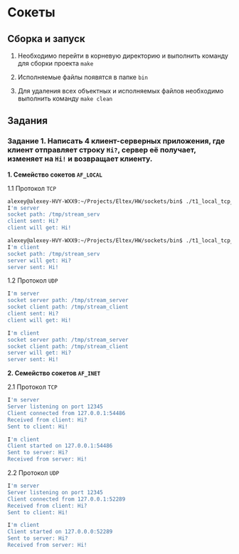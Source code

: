 # Сокеты

## Сборка и запуск

1. Необходимо перейти в корневую директорию и выполнить команду для сборки проекта `make`

2. Исполняемые файлы появятся в папке `bin`

3. Для удаления всех объектных и исполняемых файлов необходимо выполнить команду `make clean`

## Задания

### Задание 1. Написать 4 клиент-серверных приложения, где клиент отправляет строку `Hi?`, сервер её получает, изменяет на `Hi!` и возвращает клиенту.

**1. Семейство сокетов `AF_LOCAL`**

1.1 Протокол `TCP`

```bash
alexey@alexey-HVY-WXX9:~/Projects/Eltex/HW/sockets/bin$ ./t1_local_tcp_server
I'm server
socket path: /tmp/stream_serv
client sent: Hi?
client will get: Hi!
```

```bash
alexey@alexey-HVY-WXX9:~/Projects/Eltex/HW/sockets/bin$ ./t1_local_tcp_client
I'm client
socket path: /tmp/stream_serv
server will get: Hi?
server sent: Hi!
```
    
1.2 Протокол `UDP`

```bash
I'm server
socket server path: /tmp/stream_server
socket client path: /tmp/stream_client
client sent: Hi?
client will get: Hi!
```

```bash
I'm client
socket server path: /tmp/stream_server
socket client path: /tmp/stream_client
server will get: Hi?
server sent: Hi!
```
  
**2. Семейство сокетов `AF_INET`**

2.1 Протокол `TCP`

```bash
I'm server
Server listening on port 12345
Client connected from 127.0.0.1:54486
Received from client: Hi?
Sent to client: Hi!
```

```bash
I'm client
Client started on 127.0.0.1:54486
Sent to server: Hi?
Received from server: Hi!
```
  
2.2 Протокол `UDP`

```bash
I'm server
Server listening on port 12345
Client connected from 127.0.0.1:52289
Received from client: Hi?
Sent to client: Hi!
```

```bash
I'm client
Client started on 127.0.0.0:52289
Sent to server: Hi?
Received from server: Hi!
```  
